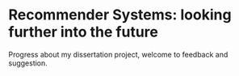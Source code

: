 # Recommender Systems: looking further into the future
Progress about my dissertation project, welcome to feedback and suggestion.
